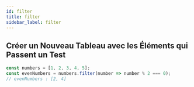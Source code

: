 ```yaml
---
id: filter
title: filter
sidebar_label: filter
---
```


## Créer un Nouveau Tableau avec les Éléments qui Passent un Test

```javascript
const numbers = [1, 2, 3, 4, 5];
const evenNumbers = numbers.filter(number => number % 2 === 0);
// evenNumbers : [2, 4]
```
